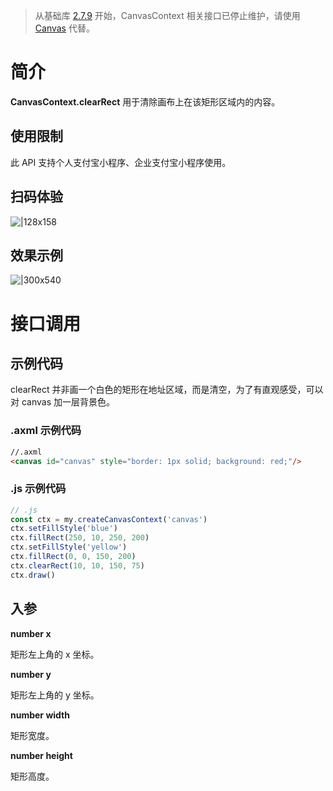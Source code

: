 > 从基础库 [2.7.9](https://opendocs.alipay.com/mini/framework/lib-upgrade-v2) 开始，CanvasContext 相关接口已停止维护，请使用 [Canvas](https://opendocs.alipay.com/mini/01vzqv) 代替。


# 简介
**CanvasContext.clearRect** 用于清除画布上在该矩形区域内的内容。

## 使用限制
此 API 支持个人支付宝小程序、企业支付宝小程序使用。

## 扫码体验
![|128x158](https://cdn.nlark.com/yuque/0/2021/png/179989/1624871392293-062318e5-31d9-4731-a792-aaceaee8a25b.png#align=left&display=inline&height=158&margin=%5Bobject%20Object%5D&name=1.png&originHeight=158&originWidth=128&size=17896&status=done&style=stroke&width=128)

## 效果示例
![|300x540](https://cdn.nlark.com/yuque/0/2021/gif/179989/1624871404954-f6fb5c28-146c-4225-b16c-6380f9c36195.gif#align=left&display=inline&height=540&margin=%5Bobject%20Object%5D&name=2.gif&originHeight=540&originWidth=300&size=1429075&status=done&style=none&width=300)

# 接口调用

## 示例代码
clearRect 并非画一个白色的矩形在地址区域，而是清空，为了有直观感受，可以对 canvas 加一层背景色。

### .axml 示例代码
```html
//.axml
<canvas id="canvas" style="border: 1px solid; background: red;"/>
```


### .js 示例代码
```javascript
// .js
const ctx = my.createCanvasContext('canvas')
ctx.setFillStyle('blue')
ctx.fillRect(250, 10, 250, 200)
ctx.setFillStyle('yellow')
ctx.fillRect(0, 0, 150, 200)
ctx.clearRect(10, 10, 150, 75)
ctx.draw()
```

## 入参
**number x**

矩形左上角的 x 坐标。

**number y**

矩形左上角的 y 坐标。

**number width**

矩形宽度。

**number height**

矩形高度。
